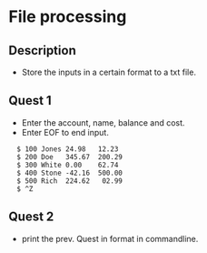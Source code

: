 # File processing

## Description
- Store the inputs in a certain format to a txt file.
## Quest 1
- Enter the account, name, balance and cost.
- Enter EOF to end input.
```
  $ 100 Jones 24.98   12.23
  $ 200 Doe   345.67  200.29
  $ 300 White 0.00    62.74
  $ 400 Stone -42.16  500.00
  $ 500 Rich  224.62   02.99
  $ ^Z
```
## Quest 2
- print the prev. Quest in format in commandline.